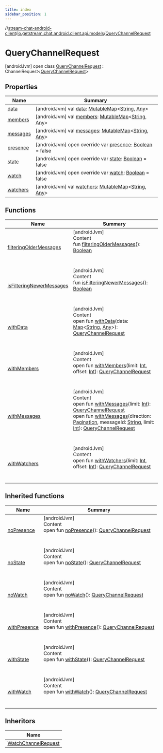 ```yaml
---
title: index
sidebar_position: 1
---
```

//[stream-chat-android-client](../../../index.md)/[io.getstream.chat.android.client.api.models](../index.md)/[QueryChannelRequest](index.md)



# QueryChannelRequest  
 [androidJvm] open class [QueryChannelRequest](index.md) : ChannelRequest&lt;[QueryChannelRequest](index.md)&gt;    


## Properties  
  
|  Name |  Summary | 
|---|---|
| <a name="io.getstream.chat.android.client.api.models/QueryChannelRequest/data/#/PointingToDeclaration/"></a>[data](data.md)| <a name="io.getstream.chat.android.client.api.models/QueryChannelRequest/data/#/PointingToDeclaration/"></a> [androidJvm] val [data](data.md): [MutableMap](https://kotlinlang.org/api/latest/jvm/stdlib/kotlin.collections/-mutable-map/index.html)&lt;[String](https://kotlinlang.org/api/latest/jvm/stdlib/kotlin/-string/index.html), [Any](https://kotlinlang.org/api/latest/jvm/stdlib/kotlin/-any/index.html)&gt;   <br/>|
| <a name="io.getstream.chat.android.client.api.models/QueryChannelRequest/members/#/PointingToDeclaration/"></a>[members](members.md)| <a name="io.getstream.chat.android.client.api.models/QueryChannelRequest/members/#/PointingToDeclaration/"></a> [androidJvm] val [members](members.md): [MutableMap](https://kotlinlang.org/api/latest/jvm/stdlib/kotlin.collections/-mutable-map/index.html)&lt;[String](https://kotlinlang.org/api/latest/jvm/stdlib/kotlin/-string/index.html), [Any](https://kotlinlang.org/api/latest/jvm/stdlib/kotlin/-any/index.html)&gt;   <br/>|
| <a name="io.getstream.chat.android.client.api.models/QueryChannelRequest/messages/#/PointingToDeclaration/"></a>[messages](messages.md)| <a name="io.getstream.chat.android.client.api.models/QueryChannelRequest/messages/#/PointingToDeclaration/"></a> [androidJvm] val [messages](messages.md): [MutableMap](https://kotlinlang.org/api/latest/jvm/stdlib/kotlin.collections/-mutable-map/index.html)&lt;[String](https://kotlinlang.org/api/latest/jvm/stdlib/kotlin/-string/index.html), [Any](https://kotlinlang.org/api/latest/jvm/stdlib/kotlin/-any/index.html)&gt;   <br/>|
| <a name="io.getstream.chat.android.client.api.models/QueryChannelRequest/presence/#/PointingToDeclaration/"></a>[presence](presence.md)| <a name="io.getstream.chat.android.client.api.models/QueryChannelRequest/presence/#/PointingToDeclaration/"></a> [androidJvm] open override var [presence](presence.md): [Boolean](https://kotlinlang.org/api/latest/jvm/stdlib/kotlin/-boolean/index.html) = false   <br/>|
| <a name="io.getstream.chat.android.client.api.models/QueryChannelRequest/state/#/PointingToDeclaration/"></a>[state](state.md)| <a name="io.getstream.chat.android.client.api.models/QueryChannelRequest/state/#/PointingToDeclaration/"></a> [androidJvm] open override var [state](state.md): [Boolean](https://kotlinlang.org/api/latest/jvm/stdlib/kotlin/-boolean/index.html) = false   <br/>|
| <a name="io.getstream.chat.android.client.api.models/QueryChannelRequest/watch/#/PointingToDeclaration/"></a>[watch](watch.md)| <a name="io.getstream.chat.android.client.api.models/QueryChannelRequest/watch/#/PointingToDeclaration/"></a> [androidJvm] open override var [watch](watch.md): [Boolean](https://kotlinlang.org/api/latest/jvm/stdlib/kotlin/-boolean/index.html) = false   <br/>|
| <a name="io.getstream.chat.android.client.api.models/QueryChannelRequest/watchers/#/PointingToDeclaration/"></a>[watchers](watchers.md)| <a name="io.getstream.chat.android.client.api.models/QueryChannelRequest/watchers/#/PointingToDeclaration/"></a> [androidJvm] val [watchers](watchers.md): [MutableMap](https://kotlinlang.org/api/latest/jvm/stdlib/kotlin.collections/-mutable-map/index.html)&lt;[String](https://kotlinlang.org/api/latest/jvm/stdlib/kotlin/-string/index.html), [Any](https://kotlinlang.org/api/latest/jvm/stdlib/kotlin/-any/index.html)&gt;   <br/>|


## Functions  
  
|  Name |  Summary | 
|---|---|
| <a name="io.getstream.chat.android.client.api.models/QueryChannelRequest/filteringOlderMessages/#/PointingToDeclaration/"></a>[filteringOlderMessages](filteringOlderMessages.md)| <a name="io.getstream.chat.android.client.api.models/QueryChannelRequest/filteringOlderMessages/#/PointingToDeclaration/"></a>[androidJvm]  <br/>Content  <br/>fun [filteringOlderMessages](filteringOlderMessages.md)(): [Boolean](https://kotlinlang.org/api/latest/jvm/stdlib/kotlin/-boolean/index.html)  <br/><br/><br/>|
| <a name="io.getstream.chat.android.client.api.models/QueryChannelRequest/isFilteringNewerMessages/#/PointingToDeclaration/"></a>[isFilteringNewerMessages](isFilteringNewerMessages.md)| <a name="io.getstream.chat.android.client.api.models/QueryChannelRequest/isFilteringNewerMessages/#/PointingToDeclaration/"></a>[androidJvm]  <br/>Content  <br/>fun [isFilteringNewerMessages](isFilteringNewerMessages.md)(): [Boolean](https://kotlinlang.org/api/latest/jvm/stdlib/kotlin/-boolean/index.html)  <br/><br/><br/>|
| <a name="io.getstream.chat.android.client.api.models/QueryChannelRequest/withData/#kotlin.collections.Map[kotlin.String,kotlin.Any]/PointingToDeclaration/"></a>[withData](withData.md)| <a name="io.getstream.chat.android.client.api.models/QueryChannelRequest/withData/#kotlin.collections.Map[kotlin.String,kotlin.Any]/PointingToDeclaration/"></a>[androidJvm]  <br/>Content  <br/>open fun [withData](withData.md)(data: [Map](https://kotlinlang.org/api/latest/jvm/stdlib/kotlin.collections/-map/index.html)&lt;[String](https://kotlinlang.org/api/latest/jvm/stdlib/kotlin/-string/index.html), [Any](https://kotlinlang.org/api/latest/jvm/stdlib/kotlin/-any/index.html)&gt;): [QueryChannelRequest](index.md)  <br/><br/><br/>|
| <a name="io.getstream.chat.android.client.api.models/QueryChannelRequest/withMembers/#kotlin.Int#kotlin.Int/PointingToDeclaration/"></a>[withMembers](withMembers.md)| <a name="io.getstream.chat.android.client.api.models/QueryChannelRequest/withMembers/#kotlin.Int#kotlin.Int/PointingToDeclaration/"></a>[androidJvm]  <br/>Content  <br/>open fun [withMembers](withMembers.md)(limit: [Int](https://kotlinlang.org/api/latest/jvm/stdlib/kotlin/-int/index.html), offset: [Int](https://kotlinlang.org/api/latest/jvm/stdlib/kotlin/-int/index.html)): [QueryChannelRequest](index.md)  <br/><br/><br/>|
| <a name="io.getstream.chat.android.client.api.models/QueryChannelRequest/withMessages/#kotlin.Int/PointingToDeclaration/"></a>[withMessages](withMessages.md)| <a name="io.getstream.chat.android.client.api.models/QueryChannelRequest/withMessages/#kotlin.Int/PointingToDeclaration/"></a>[androidJvm]  <br/>Content  <br/>open fun [withMessages](withMessages.md)(limit: [Int](https://kotlinlang.org/api/latest/jvm/stdlib/kotlin/-int/index.html)): [QueryChannelRequest](index.md)  <br/>open fun [withMessages](withMessages.md)(direction: [Pagination](../Pagination/index.md), messageId: [String](https://kotlinlang.org/api/latest/jvm/stdlib/kotlin/-string/index.html), limit: [Int](https://kotlinlang.org/api/latest/jvm/stdlib/kotlin/-int/index.html)): [QueryChannelRequest](index.md)  <br/><br/><br/>|
| <a name="io.getstream.chat.android.client.api.models/QueryChannelRequest/withWatchers/#kotlin.Int#kotlin.Int/PointingToDeclaration/"></a>[withWatchers](withWatchers.md)| <a name="io.getstream.chat.android.client.api.models/QueryChannelRequest/withWatchers/#kotlin.Int#kotlin.Int/PointingToDeclaration/"></a>[androidJvm]  <br/>Content  <br/>open fun [withWatchers](withWatchers.md)(limit: [Int](https://kotlinlang.org/api/latest/jvm/stdlib/kotlin/-int/index.html), offset: [Int](https://kotlinlang.org/api/latest/jvm/stdlib/kotlin/-int/index.html)): [QueryChannelRequest](index.md)  <br/><br/><br/>|


## Inherited functions  
  
|  Name |  Summary | 
|---|---|
| <a name="io.getstream.chat.android.client.api.models/ChannelRequest/noPresence/#/PointingToDeclaration/"></a>[noPresence](../WatchChannelRequest/index.md#1585137569%2FFunctions%2F-423410878)| <a name="io.getstream.chat.android.client.api.models/ChannelRequest/noPresence/#/PointingToDeclaration/"></a>[androidJvm]  <br/>Content  <br/>open fun [noPresence](../WatchChannelRequest/index.md#1585137569%2FFunctions%2F-423410878)(): [QueryChannelRequest](index.md)  <br/><br/><br/>|
| <a name="io.getstream.chat.android.client.api.models/ChannelRequest/noState/#/PointingToDeclaration/"></a>[noState](../WatchChannelRequest/index.md#1393237037%2FFunctions%2F-423410878)| <a name="io.getstream.chat.android.client.api.models/ChannelRequest/noState/#/PointingToDeclaration/"></a>[androidJvm]  <br/>Content  <br/>open fun [noState](../WatchChannelRequest/index.md#1393237037%2FFunctions%2F-423410878)(): [QueryChannelRequest](index.md)  <br/><br/><br/>|
| <a name="io.getstream.chat.android.client.api.models/ChannelRequest/noWatch/#/PointingToDeclaration/"></a>[noWatch](../WatchChannelRequest/index.md#1534934447%2FFunctions%2F-423410878)| <a name="io.getstream.chat.android.client.api.models/ChannelRequest/noWatch/#/PointingToDeclaration/"></a>[androidJvm]  <br/>Content  <br/>open fun [noWatch](../WatchChannelRequest/index.md#1534934447%2FFunctions%2F-423410878)(): [QueryChannelRequest](index.md)  <br/><br/><br/>|
| <a name="io.getstream.chat.android.client.api.models/ChannelRequest/withPresence/#/PointingToDeclaration/"></a>[withPresence](../WatchChannelRequest/index.md#-1504229060%2FFunctions%2F-423410878)| <a name="io.getstream.chat.android.client.api.models/ChannelRequest/withPresence/#/PointingToDeclaration/"></a>[androidJvm]  <br/>Content  <br/>open fun [withPresence](../WatchChannelRequest/index.md#-1504229060%2FFunctions%2F-423410878)(): [QueryChannelRequest](index.md)  <br/><br/><br/>|
| <a name="io.getstream.chat.android.client.api.models/ChannelRequest/withState/#/PointingToDeclaration/"></a>[withState](../WatchChannelRequest/index.md#-2127497102%2FFunctions%2F-423410878)| <a name="io.getstream.chat.android.client.api.models/ChannelRequest/withState/#/PointingToDeclaration/"></a>[androidJvm]  <br/>Content  <br/>open fun [withState](../WatchChannelRequest/index.md#-2127497102%2FFunctions%2F-423410878)(): [QueryChannelRequest](index.md)  <br/><br/><br/>|
| <a name="io.getstream.chat.android.client.api.models/ChannelRequest/withWatch/#/PointingToDeclaration/"></a>[withWatch](../WatchChannelRequest/index.md#-1985799692%2FFunctions%2F-423410878)| <a name="io.getstream.chat.android.client.api.models/ChannelRequest/withWatch/#/PointingToDeclaration/"></a>[androidJvm]  <br/>Content  <br/>open fun [withWatch](../WatchChannelRequest/index.md#-1985799692%2FFunctions%2F-423410878)(): [QueryChannelRequest](index.md)  <br/><br/><br/>|


## Inheritors  
  
|  Name | 
|---|
| <a name="io.getstream.chat.android.client.api.models/WatchChannelRequest///PointingToDeclaration/"></a>[WatchChannelRequest](../WatchChannelRequest/index.md)|

